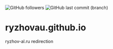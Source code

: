 ![GitHub followers](https://img.shields.io/github/followers/ryzhovau.svg?style=social&label=Follow)
![GitHub last commit (branch)](https://img.shields.io/github/last-commit/google/skia/infra/config.svg)
# ryzhovau.github.io
ryzhov-al.ru redirection
